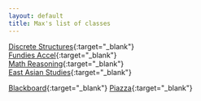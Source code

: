 ```yaml
---
layout: default
title: Max's list of classes
---
```

[Discrete Structures](https://course.ccs.neu.edu/cs1800f19/){:target="_blank"}  
[Fundies Accel](https://course.ccs.neu.edu/cs2500accelf19/){:target="_blank"}  
[Math Reasoning](https://web.northeastern.edu/dummit/teaching_fa19_1365.html){:target="_blank"}  
[East Asian Studies](https://docs.google.com/document/d/1G9xvzZTFHpNOZwm6igxYrrfaynhH3CTb_MaUi80DUwY/edit){:target="_blank"}
  
[Blackboard](https://northeastern.blackboard.com/){:target="_blank"}
[Piazza](https://piazza.com/){:target="_blank"}
